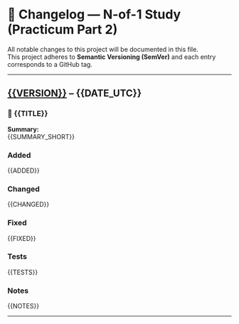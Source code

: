 # 📜 Changelog — N-of-1 Study (Practicum Part 2)

All notable changes to this project will be documented in this file.  
This project adheres to **Semantic Versioning (SemVer)** and each entry corresponds to a GitHub tag.

---

## [{{VERSION}}] – {{DATE_UTC}}

### 🚀 {{TITLE}}

**Summary:**  
{{SUMMARY_SHORT}}

### Added

{{ADDED}}

### Changed

{{CHANGED}}

### Fixed

{{FIXED}}

### Tests

{{TESTS}}

### Notes

{{NOTES}}

---

[{{VERSION}}]: https://github.com/rodrigomarquest/practicum2-nof1-adhd-bd/compare/{{PREVIOUS_TAG}}...{{VERSION}}
